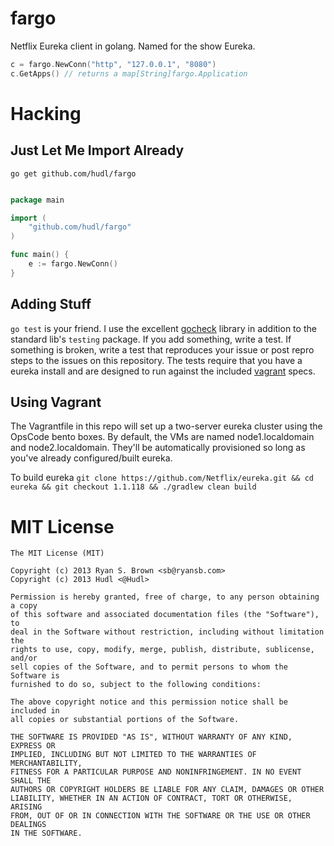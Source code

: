 # fargo

Netflix Eureka client in golang. Named for the show Eureka.

```go
c = fargo.NewConn("http", "127.0.0.1", "8080")
c.GetApps() // returns a map[String]fargo.Application
```

# Hacking

## Just Let Me Import Already

`go get github.com/hudl/fargo`

```go

package main

import (
    "github.com/hudl/fargo"
)

func main() {
    e := fargo.NewConn()
}

```

## Adding Stuff

`go test` is your friend. I use the excellent [gocheck](launchpad.net/gocheck)
library in addition to the standard lib's `testing` package. If you add
something, write a test. If something is broken, write a test that reproduces
your issue or post repro steps to the issues on this repository. The tests
require that you have a eureka install and are designed to run against the
included [vagrant](http://vagrantup.com) specs.

## Using Vagrant

The Vagrantfile in this repo will set up a two-server eureka cluster using the
OpsCode bento boxes. By default, the VMs are named node1.localdomain and
node2.localdomain. They'll be automatically provisioned so long as you've
already configured/built eureka.

To build eureka `git clone https://github.com/Netflix/eureka.git && cd eureka
&& git checkout 1.1.118 && ./gradlew clean build`

# MIT License

```
The MIT License (MIT)

Copyright (c) 2013 Ryan S. Brown <sb@ryansb.com>
Copyright (c) 2013 Hudl <@Hudl>

Permission is hereby granted, free of charge, to any person obtaining a copy
of this software and associated documentation files (the "Software"), to
deal in the Software without restriction, including without limitation the
rights to use, copy, modify, merge, publish, distribute, sublicense, and/or
sell copies of the Software, and to permit persons to whom the Software is
furnished to do so, subject to the following conditions:

The above copyright notice and this permission notice shall be included in
all copies or substantial portions of the Software.

THE SOFTWARE IS PROVIDED "AS IS", WITHOUT WARRANTY OF ANY KIND, EXPRESS OR
IMPLIED, INCLUDING BUT NOT LIMITED TO THE WARRANTIES OF MERCHANTABILITY,
FITNESS FOR A PARTICULAR PURPOSE AND NONINFRINGEMENT. IN NO EVENT SHALL THE
AUTHORS OR COPYRIGHT HOLDERS BE LIABLE FOR ANY CLAIM, DAMAGES OR OTHER
LIABILITY, WHETHER IN AN ACTION OF CONTRACT, TORT OR OTHERWISE, ARISING
FROM, OUT OF OR IN CONNECTION WITH THE SOFTWARE OR THE USE OR OTHER DEALINGS
IN THE SOFTWARE.
```
